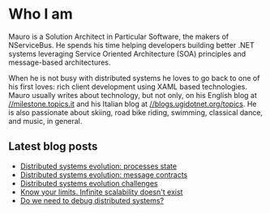 # Who I am

Mauro is a Solution Architect in Particular Software, the makers of NServiceBus. He spends his time helping developers building better .NET systems leveraging Service Oriented Architecture (SOA) principles and message-based architectures.

When he is not busy with distributed systems he loves to go back to one of his first loves: rich client development using XAML based technologies. Mauro usually writes about technology, but not only, on his English blog at [//milestone.topics.it](https://milestone.topics.it) and his Italian blog at [//blogs.ugidotnet.org/topics](https//blogs.ugidotnet.org/topics). He is also passionate about skiing, road bike riding, swimming, classical dance, and music, in general.

## Latest blog posts

<!--START_SECTION:feed-->
* [Distributed systems evolution: processes state](https:&#x2F;&#x2F;milestone.topics.it&#x2F;2022&#x2F;07&#x2F;12&#x2F;processes-state-evolution.html)
* [Distributed systems evolution: message contracts](https:&#x2F;&#x2F;milestone.topics.it&#x2F;2022&#x2F;07&#x2F;04&#x2F;messages-evolution.html)
* [Distributed systems evolution challenges](https:&#x2F;&#x2F;milestone.topics.it&#x2F;2022&#x2F;06&#x2F;11&#x2F;distributed-systems-evolution-challenges.html)
* [Know your limits. Infinite scalability doesn&#39;t exist](https:&#x2F;&#x2F;milestone.topics.it&#x2F;2022&#x2F;05&#x2F;30&#x2F;know-your-limits.html)
* [Do we need to debug distributed systems?](https:&#x2F;&#x2F;milestone.topics.it&#x2F;2022&#x2F;05&#x2F;23&#x2F;do-we-need-to-debug-distributed-systems.html)
<!--END_SECTION:feed-->
